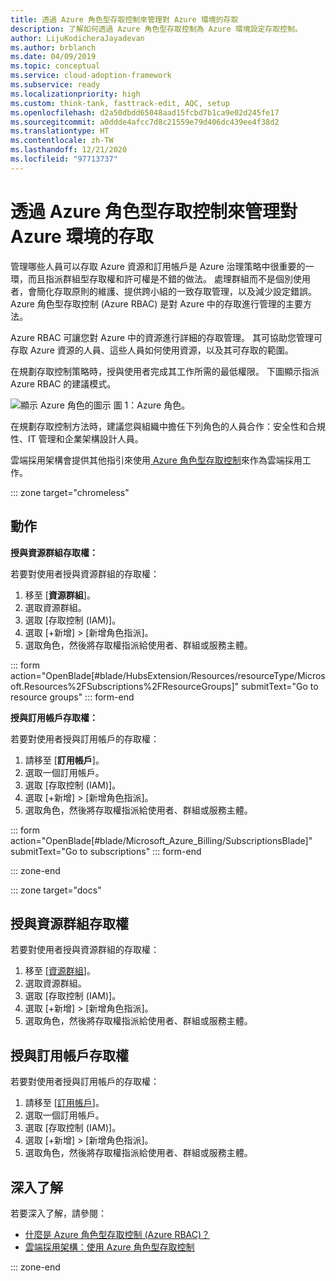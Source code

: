 ```yaml
---
title: 透過 Azure 角色型存取控制來管理對 Azure 環境的存取
description: 了解如何透過 Azure 角色型存取控制為 Azure 環境設定存取控制。
author: LijuKodicheraJayadevan
ms.author: brblanch
ms.date: 04/09/2019
ms.topic: conceptual
ms.service: cloud-adoption-framework
ms.subservice: ready
ms.localizationpriority: high
ms.custom: think-tank, fasttrack-edit, AQC, setup
ms.openlocfilehash: d2a50dbdd65048aad15fcbd7b1ca9e02d245fe17
ms.sourcegitcommit: a0ddde4afcc7d8c21559e79d406dc439ee4f38d2
ms.translationtype: HT
ms.contentlocale: zh-TW
ms.lasthandoff: 12/21/2020
ms.locfileid: "97713737"
---
```

# <a name="manage-access-to-your-azure-environment-with-azure-role-based-access-control"></a>透過 Azure 角色型存取控制來管理對 Azure 環境的存取

管理哪些人員可以存取 Azure 資源和訂用帳戶是 Azure 治理策略中很重要的一環，而且指派群組型存取權和許可權是不錯的做法。 處理群組而不是個別使用者，會簡化存取原則的維護、提供跨小組的一致存取管理，以及減少設定錯誤。 Azure 角色型存取控制 (Azure RBAC) 是對 Azure 中的存取進行管理的主要方法。

Azure RBAC 可讓您對 Azure 中的資源進行詳細的存取管理。 其可協助您管理可存取 Azure 資源的人員、這些人員如何使用資源，以及其可存取的範圍。

在規劃存取控制策略時，授與使用者完成其工作所需的最低權限。 下圖顯示指派 Azure RBAC 的建議模式。

![顯示 Azure 角色的圖示](./media/manage-access/role-examples.png)
圖 1：Azure 角色。

在規劃存取控制方法時，建議您與組織中擔任下列角色的人員合作：安全性和合規性、IT 管理和企業架構設計人員。

雲端採用架構會提供其他指引來使用[ Azure 角色型存取控制](../considerations/roles.md)來作為雲端採用工作。

::: zone target="chromeless"

## <a name="actions"></a>動作

**授與資源群組存取權：**

若要對使用者授與資源群組的存取權：

1. 移至 [**資源群組**]。
1. 選取資源群組。
1. 選取 [存取控制 (IAM)]。
1. 選取 [+新增] > [新增角色指派]。
1. 選取角色，然後將存取權指派給使用者、群組或服務主體。

::: form action="OpenBlade[#blade/HubsExtension/Resources/resourceType/Microsoft.Resources%2FSubscriptions%2FResourceGroups]" submitText="Go to resource groups" ::: form-end

**授與訂用帳戶存取權：**

若要對使用者授與訂用帳戶的存取權：

1. 請移至 [**訂用帳戶**]。
1. 選取一個訂用帳戶。
1. 選取 [存取控制 (IAM)]。
1. 選取 [+新增] > [新增角色指派]。
1. 選取角色，然後將存取權指派給使用者、群組或服務主體。

::: form action="OpenBlade[#blade/Microsoft_Azure_Billing/SubscriptionsBlade]" submitText="Go to subscriptions" ::: form-end

::: zone-end

::: zone target="docs"

## <a name="grant-resource-group-access"></a>授與資源群組存取權

若要對使用者授與資源群組的存取權：

1. 移至 [[資源群組](https://portal.azure.com/#blade/HubsExtension/BrowseResourceGroups)]。
1. 選取資源群組。
1. 選取 [存取控制 (IAM)]。
1. 選取 [+新增] > [新增角色指派]。
1. 選取角色，然後將存取權指派給使用者、群組或服務主體。

## <a name="grant-subscription-access"></a>授與訂用帳戶存取權

若要對使用者授與訂用帳戶的存取權：

1. 請移至 [[訂用帳戶](https://portal.azure.com/#blade/Microsoft_Azure_Billing/SubscriptionsBlade)]。
1. 選取一個訂用帳戶。
1. 選取 [存取控制 (IAM)]。
1. 選取 [+新增] > [新增角色指派]。
1. 選取角色，然後將存取權指派給使用者、群組或服務主體。

## <a name="learn-more"></a>深入了解

若要深入了解，請參閱：

- [什麼是 Azure 角色型存取控制 (Azure RBAC)？](/azure/role-based-access-control/overview)
- [雲端採用架構：使用 Azure 角色型存取控制](../considerations/roles.md)

::: zone-end
